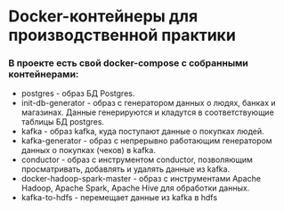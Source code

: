 # Docker-контейнеры для производственной практики

### В проекте есть свой docker-compose с собранными контейнерами:
* postgres - образ БД Postgres.
* init-db-generator - образ с генератором данных о людях, банках и магазинах. Данные генерируются и кладутся в соответствующие таблицы БД postgres.
* kafka - образ kafka, куда поступают данные о покупках людей.
* kafka-generator - образ с непрерывно работающим генератором данных о покупках (чеков) в kafka.
* conductor - образ с инструментом conductor, позволяющим просматривать, добавлять и удалять данные из kafka.
* docker-hadoop-spark-master - образ с инструментами Apache Hadoop, Apache Spark, Apache Hive для обработки данных.
* kafka-to-hdfs - перемещает данные из kafka в hdfs 
